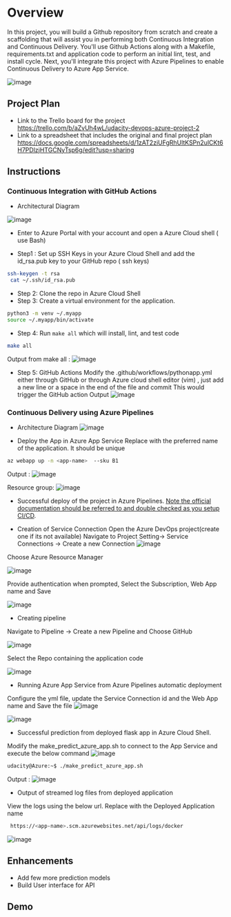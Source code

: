 # Overview

In this project, you will build a Github repository from scratch and create a scaffolding that will assist you in performing both Continuous Integration and Continuous Delivery. You'll use Github Actions along with a Makefile, requirements.txt and application code to perform an initial lint, test, and install cycle. Next, you'll integrate this project with Azure Pipelines to enable Continuous Delivery to Azure App Service.

![image](https://user-images.githubusercontent.com/24310615/122680602-e7b54800-d1e7-11eb-8db4-f54256ba388a.png)


## Project Plan


* Link to the Trello board for the project https://trello.com/b/aZvUh4wL/udacity-devops-azure-project-2
* Link to a spreadsheet that includes the original and final project plan https://docs.google.com/spreadsheets/d/1zAT2ziUFgRhUltKSPn2ulCKt6H7PDlzjHTGCNyTsp6g/edit?usp=sharing

## Instructions

### Continuous Integration with GitHub Actions

* Architectural Diagram 

![image](https://user-images.githubusercontent.com/24310615/122688100-3081f680-d212-11eb-8610-bd79283d5d91.png)

* Enter to Azure Portal with your account and open a Azure Cloud shell ( use Bash)

* Step1 : Set up SSH Keys in your Azure Cloud Shell and add the id_rsa.pub key to your GitHub repo ( ssh keys) 

```sh
ssh-keygen -t rsa
 cat ~/.ssh/id_rsa.pub
```

* Step 2: Clone the repo in Azure Cloud Shell
* Step 3: Create a virtual environment for the application.

```sh
python3 -m venv ~/.myapp
source ~/.myapp/bin/activate
```

* Step 4: Run `make all` which will install, lint, and test code

```sh
make all
```

Output from make all :
![image](https://user-images.githubusercontent.com/24310615/122688443-18ab7200-d214-11eb-9dab-850105348694.png)

* Step 5: GitHub Actions
  Modify the .github/workflows/pythonapp.yml either through GitHub or through Azure cloud shell editor (vim) , just add a new line or a space in the end of the file and commit
  This would trigger the GitHub action
  Output
![image](https://user-images.githubusercontent.com/24310615/122688545-c454c200-d214-11eb-809c-1c8d6084cd84.png)


### Continuous Delivery using Azure Pipelines

* Architecture Diagram
![image](https://user-images.githubusercontent.com/24310615/122688774-219d4300-d216-11eb-97f8-31ffaface356.png)


* Deploy the App in Azure App Service 
Replace <app-name> with the preferred name of the application. It should be unique 
```sh
az webapp up -n <app-name>  --sku B1
```

 Output : 
 ![image](https://user-images.githubusercontent.com/24310615/122690273-6ded8080-d220-11eb-9f57-2b9708c77b3a.png)

 Resource group: 
 ![image](https://user-images.githubusercontent.com/24310615/122690298-95444d80-d220-11eb-8d04-8087573903b7.png)

 
 

 * Successful deploy of the project in Azure Pipelines.  [Note the official documentation should be referred to and double checked as you setup CI/CD](https://docs.microsoft.com/en-us/azure/devops/pipelines/ecosystems/python-webapp?view=azure-devops).

 * Creation of Service Connection 
   Open the Azure DevOps project(create one if its not available)
   Navigate to Project Setting-> Service Connections -> Create a new Connection
 ![image](https://user-images.githubusercontent.com/24310615/122690247-50201b80-d220-11eb-8d13-38ac2d19007c.png)

  Choose Azure Resource Manager 
 
 ![image](https://user-images.githubusercontent.com/24310615/122690328-cde42700-d220-11eb-9197-0e82582a597f.png)

 
  Provide authentication when prompted, Select the Subscription, Web App name  and Save
 
 ![image](https://user-images.githubusercontent.com/24310615/122690371-14d21c80-d221-11eb-99b5-4414dc5daef7.png)

 * Creating pipeline

  Navigate to Pipeline -> Create a new Pipeline and Choose GitHub
 
 ![image](https://user-images.githubusercontent.com/24310615/122690420-667aa700-d221-11eb-9b84-321d98769513.png)
 
 
 
 Select the Repo containing the application code
 
 ![image](https://user-images.githubusercontent.com/24310615/122690433-7befd100-d221-11eb-82e1-d55eee76d09c.png)


 * Running Azure App Service from Azure Pipelines automatic deployment

  Configure the yml file, update the Service Connection id and the Web App name and Save the file
 ![image](https://user-images.githubusercontent.com/24310615/122690572-40093b80-d222-11eb-84f6-67e314d39c92.png)

 
 ![image](https://user-images.githubusercontent.com/24310615/122690849-b490aa00-d223-11eb-8519-34a99d2c300d.png)

 
 
* Successful prediction from deployed flask app in Azure Cloud Shell.

Modify the make_predict_azure_app.sh to connect to the App Service and execute the below command
![image](https://user-images.githubusercontent.com/24310615/122691032-f53cf300-d224-11eb-9287-25897a32a061.png)
 
 ```bash
udacity@Azure:~$ ./make_predict_azure_app.sh
```
Output : 
 ![image](https://user-images.githubusercontent.com/24310615/122690995-c7f04500-d224-11eb-97df-7fed29dd11a8.png)

* Output of streamed log files from deployed application

View the logs using the below url. Replace <app-name> with the Deployed Application name
```sh
 https://<app-name>.scm.azurewebsites.net/api/logs/docker
```
 
 ![image](https://user-images.githubusercontent.com/24310615/122691072-303f2680-d225-11eb-9767-060a376e6769.png)


## Enhancements
* Add few more prediction models
* Build User interface for API
       
## Demo 


